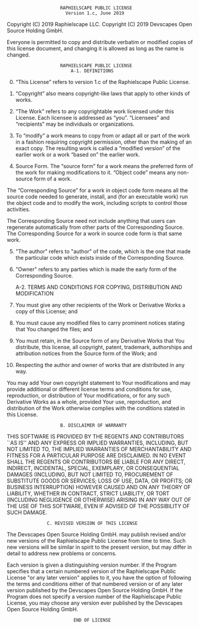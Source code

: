                         RAPHIELSCAPE PUBLIC LICENSE
                          Version 1.c, June 2019

Copyright (C) 2019 Raphielscape LLC. Copyright (C) 2019 Devscapes Open Source
Holding GmbH.

Everyone is permitted to copy and distribute verbatim or modified copies of this
license document, and changing it is allowed as long as the name is changed.

                        RAPHIELSCAPE PUBLIC LICENSE
                            A-1. DEFINITIONS

0. “This License” refers to version 1.c of the Raphielscape Public License.

1. “Copyright” also means copyright-like laws that apply to other kinds of
   works.

1. “The Work" refers to any copyrightable work licensed under this License. Each
   licensee is addressed as “you”. “Licensees” and “recipients” may be
   individuals or organizations.

1. To “modify” a work means to copy from or adapt all or part of the work in a
   fashion requiring copyright permission, other than the making of an exact
   copy. The resulting work is called a “modified version” of the earlier work
   or a work “based on” the earlier work.

1. Source Form. The “source form” for a work means the preferred form of the
   work for making modifications to it. “Object code” means any non-source form
   of a work.

The “Corresponding Source” for a work in object code form means all the source
code needed to generate, install, and (for an executable work) run the object
code and to modify the work, including scripts to control those activities.

The Corresponding Source need not include anything that users can regenerate
automatically from other parts of the Corresponding Source. The Corresponding
Source for a work in source code form is that same work.

5. "The author" refers to "author" of the code, which is the one that made the
   particular code which exists inside of the Corresponding Source.

6. "Owner" refers to any parties which is made the early form of the
   Corresponding Source.

   A-2. TERMS AND CONDITIONS FOR COPYING, DISTRIBUTION AND MODIFICATION

7. You must give any other recipients of the Work or Derivative Works a copy of
   this License; and

8. You must cause any modified files to carry prominent notices stating that You
   changed the files; and

9. You must retain, in the Source form of any Derivative Works that You
   distribute, this license, all copyright, patent, trademark, authorships and
   attribution notices from the Source form of the Work; and

10. Respecting the author and owner of works that are distributed in any way.

You may add Your own copyright statement to Your modifications and may provide
additional or different license terms and conditions for use, reproduction, or
distribution of Your modifications, or for any such Derivative Works as a whole,
provided Your use, reproduction, and distribution of the Work otherwise complies
with the conditions stated in this License.

                        B. DISCLAIMER OF WARRANTY

THIS SOFTWARE IS PROVIDED BY THE REGENTS AND CONTRIBUTORS ``AS IS'' AND ANY
EXPRESS OR IMPLIED WARRANTIES, INCLUDING, BUT NOT LIMITED TO, THE IMPLIED
WARRANTIES OF MERCHANTABILITY AND FITNESS FOR A PARTICULAR PURPOSE ARE
DISCLAIMED. IN NO EVENT SHALL THE REGENTS OR CONTRIBUTORS BE LIABLE FOR ANY
DIRECT, INDIRECT, INCIDENTAL, SPECIAL, EXEMPLARY, OR CONSEQUENTIAL DAMAGES
(INCLUDING, BUT NOT LIMITED TO, PROCUREMENT OF SUBSTITUTE GOODS OR SERVICES;
LOSS OF USE, DATA, OR PROFITS; OR BUSINESS INTERRUPTION) HOWEVER CAUSED AND ON
ANY THEORY OF LIABILITY, WHETHER IN CONTRACT, STRICT LIABILITY, OR TORT
(INCLUDING NEGLIGENCE OR OTHERWISE) ARISING IN ANY WAY OUT OF THE USE OF THIS
SOFTWARE, EVEN IF ADVISED OF THE POSSIBILITY OF SUCH DAMAGE.

                   C. REVISED VERSION OF THIS LICENSE

The Devscapes Open Source Holding GmbH. may publish revised and/or new versions
of the Raphielscape Public License from time to time. Such new versions will be
similar in spirit to the present version, but may differ in detail to address
new problems or concerns.

Each version is given a distinguishing version number. If the Program specifies
that a certain numbered version of the Raphielscape Public License "or any later
version" applies to it, you have the option of following the terms and
conditions either of that numbered version or of any later version published by
the Devscapes Open Source Holding GmbH. If the Program does not specify a
version number of the Raphielscape Public License, you may choose any version
ever published by the Devscapes Open Source Holding GmbH.

                             END OF LICENSE
